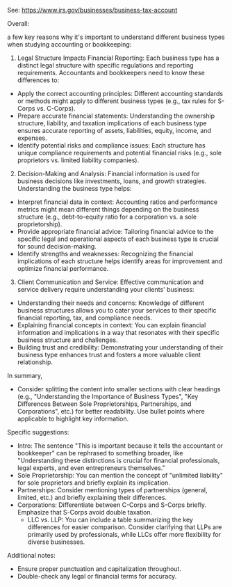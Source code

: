 See: https://www.irs.gov/businesses/business-tax-account


Overall:

a few key reasons why it's important to understand different business types when studying accounting or bookkeeping:

1. Legal Structure Impacts Financial Reporting: Each business type has a distinct legal structure with specific regulations and reporting requirements. Accountants and bookkeepers need to know these differences to:

- Apply the correct accounting principles: Different accounting standards or methods might apply to different business types (e.g., tax rules for S-Corps vs. C-Corps).
- Prepare accurate financial statements: Understanding the ownership structure, liability, and taxation implications of each business type ensures accurate reporting of assets, liabilities, equity, income, and expenses.
- Identify potential risks and compliance issues: Each structure has unique compliance requirements and potential financial risks (e.g., sole proprietors vs. limited liability companies).

2. Decision-Making and Analysis: Financial information is used for business decisions like investments, loans, and growth strategies. Understanding the business type helps:

- Interpret financial data in context: Accounting ratios and performance metrics might mean different things depending on the business structure (e.g., debt-to-equity ratio for a corporation vs. a sole proprietorship).
- Provide appropriate financial advice: Tailoring financial advice to the specific legal and operational aspects of each business type is crucial for sound decision-making.
- Identify strengths and weaknesses: Recognizing the financial implications of each structure helps identify areas for improvement and optimize financial performance.

3. Client Communication and Service: Effective communication and service delivery require understanding your clients' business:

- Understanding their needs and concerns: Knowledge of different business structures allows you to cater your services to their specific financial reporting, tax, and compliance needs.
- Explaining financial concepts in context: You can explain financial information and implications in a way that resonates with their specific business structure and challenges.
- Building trust and credibility: Demonstrating your understanding of their business type enhances trust and fosters a more valuable client relationship.

In summary, 


- Consider splitting the content into smaller sections with clear headings (e.g., "Understanding the Importance of Business Types", "Key Differences Between Sole Proprietorships, Partnerships, and Corporations", etc.) for better readability.
    Use bullet points where applicable to highlight key information.

Specific suggestions:

- Intro: The sentence "This is important because it tells the accountant or bookkeeper" can be rephrased to something broader, like "Understanding these distinctions is crucial for financial professionals, legal experts, and even entrepreneurs themselves."
- Sole Proprietorship: You can mention the concept of "unlimited liability" for sole proprietors and briefly explain its implication.
- Partnerships: Consider mentioning types of partnerships (general, limited, etc.) and briefly explaining their differences.
- Corporations: Differentiate between C-Corps and S-Corps briefly. Emphasize that S-Corps avoid double taxation.
    - LLC vs. LLP: You can include a table summarizing the key differences for easier comparison. Consider clarifying that LLPs are primarily used by professionals, while LLCs offer more flexibility for diverse businesses.

Additional notes:

- Ensure proper punctuation and capitalization throughout.
- Double-check any legal or financial terms for accuracy.